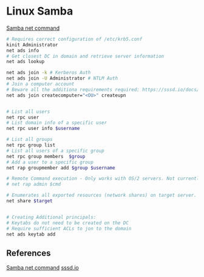 # Linux Samba



[Samba net command](https://www.samba.org/samba/docs/current/man-html/net.8.html)
```bash
# Requires correct configuration of /etc/krb5.conf
kinit Administrator
net ads info
# Get closest DC in domain and retrieve server information
net ads lookup 

net ads join -k # Kerberos Auth
net ads join -U Administrator # NTLM Auth
# Join a computer account
# Beware all the additiona requirements required: https://sssd.io/docs/ad/ad-provider-manual.html
net ads join createcomputer="<OU>" createupn


# List all users
net rpc user
# List domain info of a specific user
net rpc user info $username

# List all groups
net rpc group list
# List all users of a specific group
net rpc group members  $group
# Add a user to a specific group
net rap groupmember add $group $username

# Remote Command execution - Only works with OS/2 servers. Not currently implement :(
# net rap admin $cmd

# Enumerates all exported resources (network shares) on target server.
net share $target


# Creating Additional principals:
# Keytabs do not need to be created on the DC
# Require sufficient ACLs to jon to the domain 
net ads keytab add
```

## References

[Samba net command](https://www.samba.org/samba/docs/current/man-html/net.8.html)
[sssd.io](https://sssd.io/docs/ad/ad-provider-manual.html)